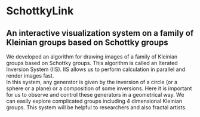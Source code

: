 # SchottkyLink  
## An interactive visualization system on a family of Kleinian groups based on Schottky groups  
We developed an algorithm for drawing images of a family of Kleinian groups based on Schottky groups. This algorithm is called an Iterated Inversion System (IIS). IIS allows us to perform calculation in parallel and render images fast.  
In this system, any generator is given by the inversion of a circle (or a sphere or a plane) or a composition of some inversions. Here it is important for us to observe and control these generators in a geometrical way. We can easily explore complicated groups including 4 dimensional Kleinian groups. This system will be helpful to researchers and also fractal artists.
